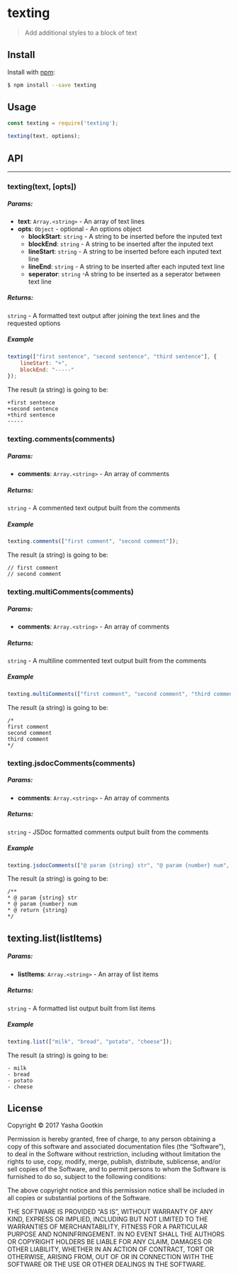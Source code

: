 # texting
> Add additional styles to a block of text

## Install
Install with [npm](https://www.npmjs.com/):

```sh
$ npm install --save texting
```

## Usage
```js
const texting = require('texting');

texting(text, options);
```

## API
------
### texting(text, [opts])
##### Params:
* **text**: `Array.<string>` - An array of text lines
* **opts**: `Object` - optional - An options object
    * **blockStart**: `string` - A string to be inserted before the inputed text
    * **blockEnd**: `string` - A string to be inserted after the inputed text
    * **lineStart**: `string` - A string to be inserted before each inputed text line
    * **lineEnd**: `string` - A string to be inserted after each inputed text line
    * **seperator**: `string` -A string to be inserted as a seperator between text line

##### Returns: 
`string` - A formatted text output after joining the text lines and the requested options

##### Example
```js
texting(["first sentence", "second sentence", "third sentence"], {
    lineStart: "+",
    blockEnd: "-----"
});
```
The result (a string) is going to be:
```
+first sentence
+second sentence
+third sentence
-----
```

### texting.comments(comments)
##### Params:
* **comments**: `Array.<string>` - An array of comments

##### Returns: 
`string` - A commented text output built from the comments

##### Example
```js
texting.comments(["first comment", "second comment"]);
```
The result (a string) is going to be:
```
// first comment
// second comment
```

### texting.multiComments(comments)
##### Params:
* **comments**: `Array.<string>` - An array of comments

##### Returns: 
`string` - A multiline commented text output built from the comments

##### Example
```js
texting.multiComments(["first comment", "second comment", "third comment"]);
```
The result (a string) is going to be:
```
/*
first comment
second comment
third comment
*/
```

### texting.jsdocComments(comments)
##### Params:
* **comments**: `Array.<string>` - An array of comments

##### Returns: 
`string` - JSDoc formatted comments output built from the comments

##### Example
```js
texting.jsdocComments(["@ param {string} str", "@ param {number} num", "@ return {string}"]);
```
The result (a string) is going to be:
```
/**
* @ param {string} str
* @ param {number} num
* @ return {string}
*/
```

## texting.list(listItems)
##### Params:
* **listItems**: `Array.<string>` - An array of list items

##### Returns: 
`string` - A formatted list output built from list items

##### Example
```js
texting.list(["milk", "bread", "potato", "cheese"]);
```
The result (a string) is going to be:
```
- milk
- bread
- potato
- cheese
```

## License

Copyright © 2017 Yasha Gootkin

Permission is hereby granted, free of charge, to any person obtaining a copy of this software and associated documentation files (the “Software”), to deal in the Software without restriction, including without limitation the rights to use, copy, modify, merge, publish, distribute, sublicense, and/or sell copies of the Software, and to permit persons to whom the Software is furnished to do so, subject to the following conditions:

The above copyright notice and this permission notice shall be included in all copies or substantial portions of the Software.

THE SOFTWARE IS PROVIDED “AS IS”, WITHOUT WARRANTY OF ANY KIND, EXPRESS OR IMPLIED, INCLUDING BUT NOT LIMITED TO THE WARRANTIES OF MERCHANTABILITY, FITNESS FOR A PARTICULAR PURPOSE AND NONINFRINGEMENT. IN NO EVENT SHALL THE AUTHORS OR COPYRIGHT HOLDERS BE LIABLE FOR ANY CLAIM, DAMAGES OR OTHER LIABILITY, WHETHER IN AN ACTION OF CONTRACT, TORT OR OTHERWISE, ARISING FROM, OUT OF OR IN CONNECTION WITH THE SOFTWARE OR THE USE OR OTHER DEALINGS IN THE SOFTWARE.